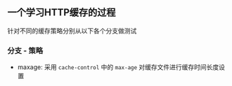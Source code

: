 ## 一个学习HTTP缓存的过程

针对不同的缓存策略分别从以下各个分支做测试

### 分支 - 策略

* maxage: 采用 `cache-control` 中的 `max-age` 对缓存文件进行缓存时间长度设置

